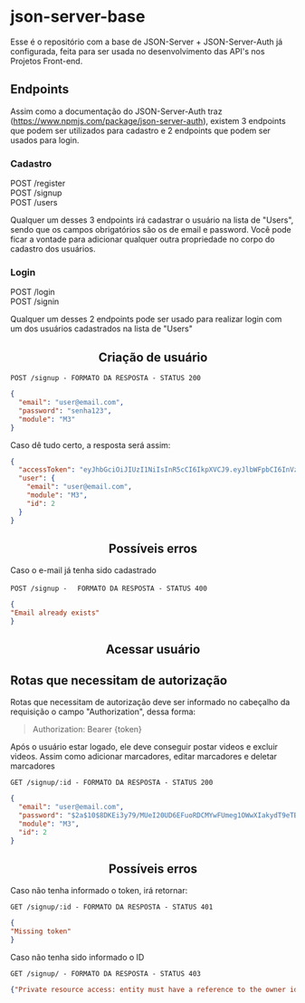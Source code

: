# json-server-base

Esse é o repositório com a base de JSON-Server + JSON-Server-Auth já configurada, feita para ser usada no desenvolvimento das API's nos Projetos Front-end.

## Endpoints

Assim como a documentação do JSON-Server-Auth traz (https://www.npmjs.com/package/json-server-auth), existem 3 endpoints que podem ser utilizados para cadastro e 2 endpoints que podem ser usados para login.

### Cadastro

POST /register <br/>
POST /signup <br/>
POST /users

Qualquer um desses 3 endpoints irá cadastrar o usuário na lista de "Users", sendo que os campos obrigatórios são os de email e password.
Você pode ficar a vontade para adicionar qualquer outra propriedade no corpo do cadastro dos usuários.

### Login

POST /login <br/>
POST /signin

Qualquer um desses 2 endpoints pode ser usado para realizar login com um dos usuários cadastrados na lista de "Users"

<h2 align ='center'> Criação de usuário </h2>

`POST /signup - FORMATO DA RESPOSTA - STATUS 200`

```json
{
  "email": "user@email.com",
  "password": "senha123",
  "module": "M3"
}
```

Caso dê tudo certo, a resposta será assim:

```json
{
  "accessToken": "eyJhbGciOiJIUzI1NiIsInR5cCI6IkpXVCJ9.eyJlbWFpbCI6InVzZXJAZW1haWwuY29tIiwiaWF0IjoxNjYxODc0MjI1LCJleHAiOjE2NjE4Nzc4MjUsInN1YiI6IjIifQ.2hITQNNZqC9WDTiR-QiaawfMteWAtshTdklwnifNfn8",
  "user": {
    "email": "user@email.com",
    "module": "M3",
    "id": 2
  }
}
```

<h2 align ='center'> Possíveis erros </h2>

Caso o e-mail já tenha sido cadastrado

`POST /signup - `
` FORMATO DA RESPOSTA - STATUS 400`

```json
{
"Email already exists"
}
```

<h2 align ='center'> Acessar usuário </h2>

## Rotas que necessitam de autorização

Rotas que necessitam de autorização deve ser informado no cabeçalho da requisição o campo "Authorization", dessa forma:

> Authorization: Bearer {token}

Após o usuário estar logado, ele deve conseguir postar videos e excluir videos. Assim como adicionar marcadores,
editar marcadores e deletar marcadores

`GET /signup/:id - FORMATO DA RESPOSTA - STATUS 200`

```json
{
  "email": "user@email.com",
  "password": "$2a$10$8DKEi3y79/MUeI20UD6EFuoRDCMYwFUmeg1OWwXIakydT9eTBVYf2",
  "module": "M3",
  "id": 2
}
```

<h2 align ='center'> Possíveis erros </h2>

Caso não tenha informado o token, irá retornar:

`GET /signup/:id - FORMATO DA RESPOSTA - STATUS 401`

```json
{
"Missing token"
}
```

Caso não tenha sido informado o ID

`GET /signup/ - FORMATO DA RESPOSTA - STATUS 403`

```json
{"Private resource access: entity must have a reference to the owner id"}
```
